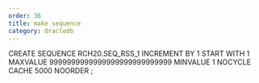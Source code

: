 ```yaml
---
order: 36
title: make sequence
category: Oracledb
---
```


CREATE SEQUENCE RCH20.SEQ_RSS_1
INCREMENT BY 1 START WITH 1
MAXVALUE 9999999999999999999999999999
MINVALUE 1 NOCYCLE CACHE 5000 NOORDER ;
